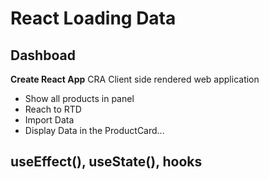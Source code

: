 # React Loading Data

## Dashboad 
__Create React App__
CRA Client side rendered web application

- Show all products in panel
- Reach to RTD
- Import Data
- Display Data in the ProductCard...

## useEffect(), useState(), hooks